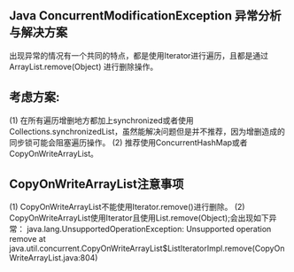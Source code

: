 ## Java ConcurrentModificationException 异常分析与解决方案

出现异常的情况有一个共同的特点，都是使用Iterator进行遍历，且都是通过ArrayList.remove(Object) 进行删除操作。

## 考虑方案:
(1) 在所有遍历增删地方都加上synchronized或者使用Collections.synchronizedList，虽然能解决问题但是并不推荐，因为增删造成的同步锁可能会阻塞遍历操作。
(2) 推荐使用ConcurrentHashMap或者CopyOnWriteArrayList。

## CopyOnWriteArrayList注意事项

(1) CopyOnWriteArrayList不能使用Iterator.remove()进行删除。
(2) CopyOnWriteArrayList使用Iterator且使用List.remove(Object);会出现如下异常：
java.lang.UnsupportedOperationException: Unsupported operation remove
at java.util.concurrent.CopyOnWriteArrayList$ListIteratorImpl.remove(CopyOnWriteArrayList.java:804)

<div id="test1" style="display:none">
	http://blog.csdn.net/kingzone_2008/article/details/41368989
	http://arron-li.iteye.com/blog/645008
	http://www.2cto.com/kf/201403/286536.html
</div>

